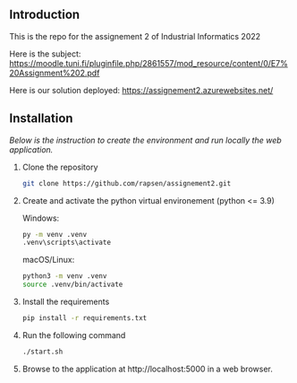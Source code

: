 ## Introduction

  This is the repo for the assignement 2 of Industrial Informatics 2022
  
  Here is the subject: https://moodle.tuni.fi/pluginfile.php/2861557/mod_resource/content/0/E7%20Assignment%202.pdf
  
  Here is our solution deployed: https://assignement2.azurewebsites.net/

## Installation

_Below is the instruction to create the environment and run locally the web application._

1. Clone the repository

   ```sh
   git clone https://github.com/rapsen/assignement2.git
   ```
   
2. Create and activate the python virtual environement (python <= 3.9)

    Windows:
    
    ```sh
    py -m venv .venv
    .venv\scripts\activate
    ```

    macOS/Linux:
    
    ```sh
    python3 -m venv .venv
   source .venv/bin/activate
    ```
    
4. Install the requirements

    ```sh
    pip install -r requirements.txt
    ```
    
5. Run the following command
   ```sh
   ./start.sh
   ```
   
6. Browse to the application at http://localhost:5000 in a web browser.
